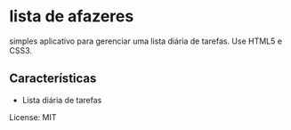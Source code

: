 # lista de afazeres

 simples aplicativo para gerenciar uma lista diária de tarefas.
 Use HTML5 e CSS3.
## Características

* Lista diária de tarefas

License: MIT